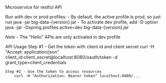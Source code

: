 Microservice for restful API

Run with dev or prod profiles:
    - By default, the active profile is prod, so just run java -jar big-data-{version}.jar
    - To activate dev profile, add -D option java -jar -Dspring.profiles.active=dev big-data-{version}.jar

*Note* - The "Hello" APIs are only activated in dev profile

API Usage
    Step #1 - Get the token with client id and client secret
        curl -H "Accept: application/json" client_id:client_secret@localhost:8080/oauth/token -d grant_type=client_credentials

    Step #2 - Use the token to access resources
        curl -H "Authorization: Bearer token" localhost:8080/...